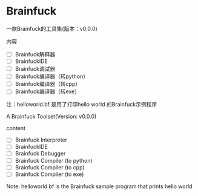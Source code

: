# Brainfuck
一款Brainfuck的工具集(版本：v0.0.0)

内容
- [ ] Brainfuck解释器
- [ ] BrainfuckIDE
- [ ] Brainfuck调试器
- [ ] Brainfuck编译器（转python）
- [ ] Brainfuck编译器（转cpp）
- [ ] Brainfuck编译器（转exe）

注：helloworld.bf 是用了打印hello world 的Brainfuck示例程序


A Brainfuck Toolset(Version: v0.0.0)

content
- [ ] Brainfuck Interpreter
- [ ] BrainfuckIDE
- [ ] Brainfuck Debugger
- [ ] Brainfuck Compiler (to python)
- [ ] Brainfuck Compiler (to cpp)
- [ ] Brainfuck Compiler (to exe)

Note: helloworld.bf is the Brainfuck sample program that prints hello world
